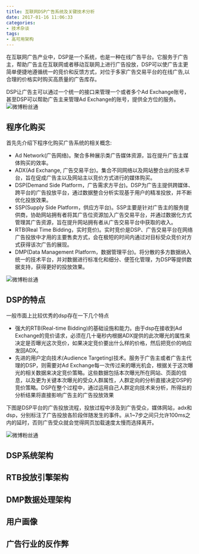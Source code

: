 ```yaml
---
title: 互联网DSP广告系统及关键技术分析
date: 2017-01-16 11:06:33
categories:
- 技术杂谈
tags:
- 高可用架构
---
```

在互联网广告产业中，DSP是一个系统，也是一种在线广告平台。它服务于广告主，帮助广告主在互联网或者移动互联网上进行广告投放，DSP可以使广告主更简单便捷地遵循统一的竞价和反馈方式，对位于多家广告交易平台的在线广告,以合理的价格实时购买高质量的广告库存。

DSP让广告主可以通过一个统一的接口来管理一个或者多个Ad Exchange账号，甚至DSP可以帮助广告主来管理Ad Exchange的账号，提供全方位的服务。
![微博粉丝通](http://wx1.sinaimg.cn/mw1024/78d85414ly1flvx60fs44j21is0skhdt.jpg "图1  DSP平台")
<!-- more -->

## 程序化购买
首先先介绍下程序化购买广告系统的相关概念:

* Ad Network(广告网络)。聚合多种展示类广告媒体资源，旨在提升广告主媒体购买的效率。
* ADX(Ad Exchange, 广告交易平台)。集合不同网络以及网站整合出的技术平台，旨在促成广告主以及网站主以竞价方式进行的媒体购买。
* DSP(Demand Side Platform，广告需求方平台)。DSP为广告主提供跨媒体、跨平台的广告投放平台，通过数据整合分析实现基于用户的精准投放，并不断优化投放效果。
* SSP(Supply Side Platform，供应方平台)。SSP主要是针对广告主的服务提供商，协助网站拥有者将其广告位资源加入广告交易平台，并通过数据化方式管理其广告资源，旨在提升网站拥有者从广告交易平台中获取的收入。
* RTB(Real Time Bidding，实时竞价)。实时竞价是DSP、广告交易平台在网络广告投放中才用的主要售卖方式，会在极短的时间内通过对目标受众竞价对方式获得该次广告的展现。
* DMP(Data Management Platform，数据管理平台)。将分散的多方数据纳入统一的技术平台，并对数据进行标准化和细分、便签化管理，为DSP等提供数据支持，获得更好的投放效果。

![微博粉丝通](http://wx1.sinaimg.cn/mw1024/78d85414ly1flvx60fs44j21is0skhdt.jpg "图2  程序化购买供需业务流")



## DSP的特点
一般市面上比较优秀的dsp存在一下几个特点

* 强大的RTB(Real-time Bidding)的基础设施和能力。由于dsp在接收到Ad Exchange的竞价请求，必须在几十毫秒内根据ADX提供的此次曝光的属性来决定是否曝光这次竞价，如果决定竞价要出什么样的价格，然后把竞价的响应发回ADX。
* 先进的用户定向技术(Audience Targeting)技术。服务于广告主或者广告主代理的DSP，则需要对Ad Exchange每一次传过来的曝光机会，根据关于这次曝光的相关数据来决定竞价策略。这些数据包括本次曝光所在网站、页面的信息，以及更为关键本次曝光的受众人群属性，人群定向的分析直接决定DSP的竞价策略。DSP在整个过程中，通过运用自己人群定向技术来分析，所得出的分析结果将直接影响广告主的广告投放效果

下图是DSP平台的广告投放流程，投放过程中涉及到广告受众，媒体网站，adx和dsp，分别标注了广告投放各阶段伴随发生的事件。从1~7步之间只允许100ms之内的延时，否则广告受众就会觉得网页加载速度太慢而选择离开。

![微博粉丝通](http://wx1.sinaimg.cn/mw1024/78d85414ly1flvx60fs44j21is0skhdt.jpg "图3  dsp广告投放流程")


## DSP系统架构

## RTB投放引擎架构

## DMP数据处理架构

## 用户画像

## 广告行业的反作弊